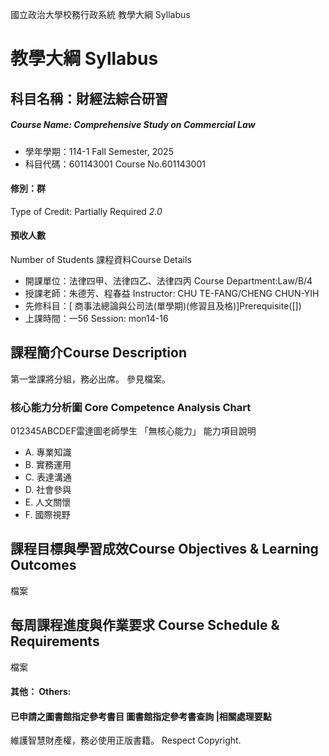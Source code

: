 國立政治大學校務行政系統 教學大綱 Syllabus
# 教學大綱 Syllabus
##  科目名稱：財經法綜合研習
#####  Course Name: Comprehensive Study on Commercial Law
  * 學年學期：114-1 Fall Semester, 2025 
  * 科目代碼：601143001 Course No.601143001
#### 修別：群
Type of Credit: Partially Required 
_2.0_
#### 預收人數
Number of Students
課程資料Course Details
  * 開課單位：法律四甲、法律四乙、法律四丙 Course Department:Law/B/4 
  * 授課老師：朱德芳、程春益 Instructor: CHU TE-FANG/CHENG CHUN-YIH 
  * 先修科目：[ 商事法總論與公司法(單學期)(修習且及格)]Prerequisite([])
  * 上課時間：一56 Session: mon14-16 
##  課程簡介Course Description
第一堂課將分組，務必出席。
參見檔案。
###  核心能力分析圖 Core Competence Analysis Chart
012345ABCDEF雷達圖老師學生
「無核心能力」 
能力項目說明
  * A. 專業知識
  * B. 實務運用
  * C. 表達溝通
  * D. 社會參與
  * E. 人文關懷
  * F. 國際視野
##  課程目標與學習成效Course Objectives & Learning Outcomes 
檔案
##  每周課程進度與作業要求 Course Schedule & Requirements
檔案
####  其他： Others:
####  已申請之圖書館指定參考書目  圖書館指定參考書查詢 |相關處理要點
維護智慧財產權，務必使用正版書籍。 Respect Copyright.